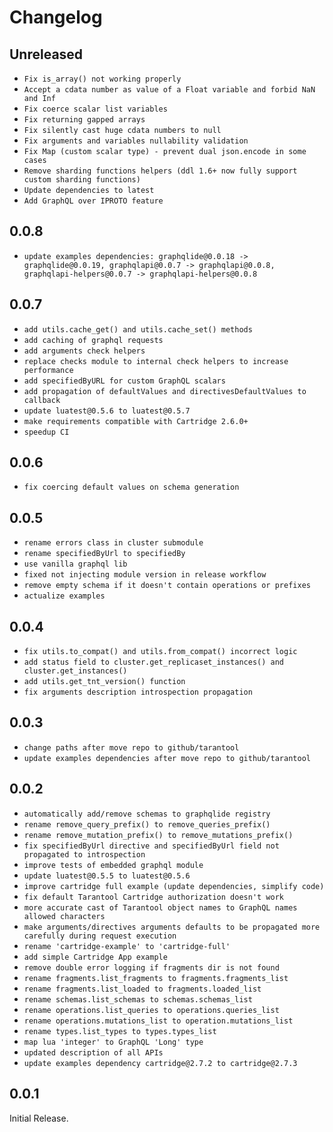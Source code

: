 # Changelog

## Unreleased

- `Fix is_array() not working properly`
- `Accept a cdata number as value of a Float variable and forbid NaN and Inf`
- `Fix coerce scalar list variables`
- `Fix returning gapped arrays`
- `Fix silently cast huge cdata numbers to null`
- `Fix arguments and variables nullability validation`
- `Fix Map (custom scalar type) - prevent dual json.encode in some cases`
- `Remove sharding functions helpers (ddl 1.6+ now fully support custom sharding functions)`
- `Update dependencies to latest`
- `Add GraphQL over IPROTO feature`

## 0.0.8

- `update examples dependencies: graphqlide@0.0.18 ->  graphqlide@0.0.19, graphqlapi@0.0.7 -> graphqlapi@0.0.8, graphqlapi-helpers@0.0.7 -> graphqlapi-helpers@0.0.8`

## 0.0.7

- `add utils.cache_get() and utils.cache_set() methods`
- `add caching of graphql requests`
- `add arguments check helpers`
- `replace checks module to internal check helpers to increase performance`
- `add specifiedByURL for custom GraphQL scalars`
- `add propagation of defaultValues and directivesDefaultValues to callback`
- `update luatest@0.5.6 to luatest@0.5.7`
- `make requirements compatible with Cartridge 2.6.0+`
- `speedup CI`

## 0.0.6

- `fix coercing default values on schema generation`

## 0.0.5

- `rename errors class in cluster submodule`
- `rename specifiedByUrl to specifiedBy`
- `use vanilla graphql lib`
- `fixed not injecting module version in release workflow`
- `remove empty schema if it doesn't contain operations or prefixes`
- `actualize examples`

## 0.0.4

- `fix utils.to_compat() and utils.from_compat() incorrect logic`
- `add status field to cluster.get_replicaset_instances() and cluster.get_instances()`
- `add utils.get_tnt_version() function`
- `fix arguments description introspection propagation`

## 0.0.3

- `change paths after move repo to github/tarantool`
- `update examples dependencies after move repo to github/tarantool`

## 0.0.2

- `automatically add/remove schemas to graphqlide registry`
- `rename remove_query_prefix() to remove_queries_prefix()`
- `rename remove_mutation_prefix() to remove_mutations_prefix()`
- `fix specifiedByUrl directive and specifiedByUrl field not propagated to introspection`
- `improve tests of embedded graphql module`
- `update luatest@0.5.5 to luatest@0.5.6`
- `improve cartridge full example (update dependencies, simplify code)`
- `fix default Tarantool Cartridge authorization doesn't work`
- `more accurate cast of Tarantool object names to GraphQL names allowed characters`
- `make arguments/directives arguments defaults to be propagated more carefully during request execution`
- `rename 'cartridge-example' to 'cartridge-full'`
- `add simple Cartridge App example`
- `remove double error logging if fragments dir is not found`
- `rename fragments.list_fragments to fragments.fragments_list`
- `rename fragments.list_loaded to fragments.loaded_list`
- `rename schemas.list_schemas to schemas.schemas_list`
- `rename operations.list_queries to operations.queries_list`
- `rename operations.mutations_list to operation.mutations_list`
- `rename types.list_types to types.types_list`
- `map lua 'integer' to GraphQL 'Long' type`
- `updated description of all APIs`
- `update examples dependency cartridge@2.7.2 to cartridge@2.7.3`

## 0.0.1

Initial Release.
